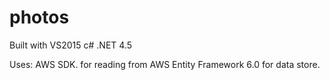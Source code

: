 # photos
Built with VS2015 c# .NET 4.5

Uses: AWS SDK. for reading from AWS
Entity Framework 6.0 for data store.
